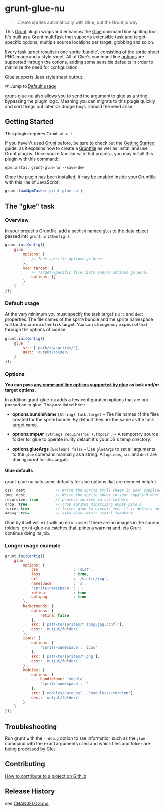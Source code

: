 # grunt-glue-nu

> Create sprites automatically with Glue, but the Grunt.js way!

This [Grunt](http://gruntjs.com/) plugin wraps and enhances the [Glue](https://github.com/jorgebastida/glue) command line
spriting tool. It's built as a Grunt [multiTask](http://gruntjs.com/configuring-tasks#task-configuration-and-targets)
that supports extensible task and target-specific options, multiple source locations per target, globbing and so on.

Every task target results in one sprite 'bundle', consisting of the sprite sheet PNG image and a style sheet.
All of Glue's command line [options](http://glue.readthedocs.org/en/latest/options.html) are supported through the
options, adding some sensible defaults in order to minimize the need for configuration.

Glue supports .less style sheet output.

**☞** Jump to [Default usage](#default-usage)

grunt-glue-nu also allows you to send the argument to glue as a string, bypassing the plugin logic. Meaning you can
migrate to this plugin quickly and sort things out later. Or dodge bugs, should the need arise.


## Getting Started
This plugin requires Grunt `~0.4.1`

If you haven't used [Grunt](http://gruntjs.com/) before, be sure to check out the [Getting Started](http://gruntjs.com/getting-started) guide, as it explains how to create a [Gruntfile](http://gruntjs.com/sample-gruntfile) as well as install and use Grunt plugins. Once you're familiar with that process, you may install this plugin with this command:

```shell
npm install grunt-glue-nu --save-dev
```

Once the plugin has been installed, it may be enabled inside your Gruntfile with this line of JavaScript:

```js
grunt.loadNpmTasks('grunt-glue-nu');
```

## The "glue" task

### Overview
In your project's Gruntfile, add a section named `glue` to the data object passed into `grunt.initConfig()`.

```js
grunt.initConfig({
	glue: {
		options: {
			// Task-specific options go here.
		},
		your_target: {
			// Target-specific file lists and/or options go here.
			options: {}
		}
	}
});
```

### Default usage

At the very minimum you must specify the task target's `src` and `dest` properties.
The file names of the sprite bundle and the sprite namespace will be the same as the task target. You can change any
aspect of that through the options of course.

```js
grunt.initConfig({
	glue: {
		src: ['path/to/sprites/'],
		dest: 'output/folder/'
	}
});
```

### Options

**You can pass [any command line options supported by glue](http://glue.readthedocs.org/en/latest/options.html) as task
and/or target options.**

In addition grunt-glue-nu adds a few configuration options that are not passed on to glue. They are listed here:

- **options.bundleName** `{String} task:target` – The file names of the files created for the sprite bundle. By default they are the same as the task target name.

- **options.tmpDir** `{String} require('os').tmpdir()` – A temporary source folder for glue to operate in. By default it's your OS's temp directory.

- **options.glueArgs** `{Boolean} false` – Use `glueArgs` to set all arguments to the `glue` command manually as a string. All `options`, `src` and `dest` are
	then ignored for this target. 


#### Glue defaults

grunt-glue-nu sets some defaults for glue options that are deemed helpful.

```js
css: dest              // Write the sprite style sheet in your supplied dest
img: dest              // Write the sprite sheet in your supplied dest
recursive: true        // process sprites in sub-folders
crop: true             // crop sprites minimizing empty pixels
force: true            // forces glue to execute even if it detects no changes in the input
debug: true            // make glue return useful feedback
```

Glue by itself will exit with an error code if there are no images in the source folders. grunt-glue-nu catches that, prints a
warning and lets Grunt continue doing its job. 

### Longer usage example

```js
grunt.initConfig({
	glue: {
		options: {
			css                : 'dist',
			less               : true,
			url                : '/static/img',
			namespace          : 's',
			'sprite-namespace' : '',
			retina:            : true
			optipng            : true
		},
		backgrounds: {
			options: {
				retina: false
			},
			src: ['path/to/sprites/*.{png,jpg,conf}'],
			dest: 'output/folder/'
		},
		icons: {
			options: {
				'sprite-namespace': 'icon'
			},
			src: ['path/to/sprites/*.png'],
			dest: 'output/folder/'
		},
		modules: {
			options: {
				bundleName: 'module'
				'sprite-namespace': ''
			},
			src: ['modules/carousel', 'modules/accordion'],
			dest: 'output/folder/'
		}
	}
});
```

## Troubleshooting

Run grunt with the `--debug` option to see information such as the `glue` command with the exact arguments used and which files and folder are being processed by Glue

## Contributing
[How to contribute to a project on Github](https://gist.github.com/MarcDiethelm/7303312)

## Release History
see [CHANGELOG.md](CHANGELOG.md)


